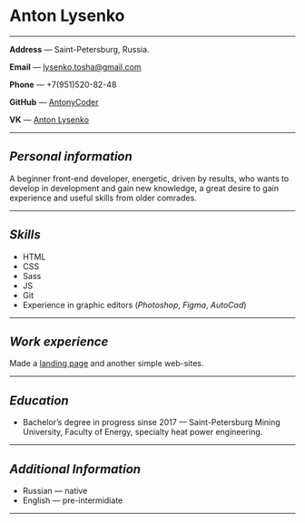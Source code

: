 # **Anton Lysenko**
---
**Address** — Saint-Petersburg, Russia. 

**Email** — lysenko.tosha@gmail.com

**Phone** — +7(951)520-82-48

**GitHub** — [AntonyCoder](https://github.com/AntonyCoder)

**VK** — [Anton Lysenko](https://vk.com/id_antonlysenko)

---
## ***Personal information***
A beginner front-end developer, energetic, driven by results, who wants to develop in development and gain new knowledge, a great desire to gain experience and useful skills from older comrades.

---
## ***Skills***
* HTML
* CSS
* Sass
* JS
* Git
* Experience in graphic editors (*Photoshop*, *Figma*, *AutoCad*)

---

## ***Work experience***
Made a [landing page](https://github.com/AntonyCoder/Anna-green) and another simple web-sites.

---
## ***Education***
* Bachelor’s degree in progress sinse 2017 — Saint-Petersburg Mining University, Faculty of Energy, specialty heat power engineering.

---
## ***Additional Information***
* Russian — native
* English — pre-intermidiate

---